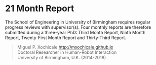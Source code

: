 21 Month Report
============================

The School of Engineering in University of Birmingham requires
regular progress reviews with supervisor(s). Four monthly reports are therefore submitted
during a three-year PhD: Third Month Report, Ninth Month Report, Twenty-First Month Report and Thirty-Third Report.



> Miguel P. Xochicale <http://mxochicale.github.io>  
> Doctoral Researcher in Human-Robot Interaction   
> University of Birmingham, U.K. (2014-2018)  
